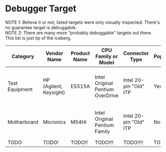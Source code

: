 # Debugger Target
NOTE 1: Believe it or not, listed targets were only visually inspected. There's no guarantee target is debuggable.  
NOTE 2: There are many more "probably debuggable" targets out there. This list is just tip of the iceberg.  

| Category | Vendor Name | Product Name | CPU Family or Model | Connector Type | Populated? | Additional Note |
| --- | --- | --- | --- | --- | --- | --- |
| Test Equipment | HP (Agilent, Keysight) | E5515A | Intel Original Pentium OverDrive | Intel 20-pin "Old" ITP | Yes | Part Number: E5515-60167 or E5515-69167 |
| Motherboard | Micronics | M54Hi | Intel Original Pentium Family | Intel 20-pin "Old" ITP | No | Part Number: 09-00236-xx |
| TODO | TODO! | TODO!! | TODO!!! | TODO!!!! | TODO!!!!! | TODO!!!!!! |